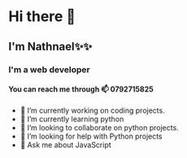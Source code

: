 # Hi there 👋
## I'm Nathnael✨✨ 
### I'm a web developer
#### You can reach me through 📫 0792715825

- 🔭 I’m currently working on coding projects.
- 🌱 I’m currently learning python
- 👯 I’m looking to collaborate on python projects.
- 🤔 I’m looking for help with Python projects
- 💬 Ask me about JavaScript
